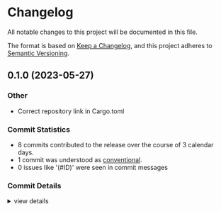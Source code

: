 # Changelog

All notable changes to this project will be documented in this file.

The format is based on [Keep a Changelog](https://keepachangelog.com/en/1.0.0/),
and this project adheres to [Semantic Versioning](https://semver.org/spec/v2.0.0.html).

## 0.1.0 (2023-05-27)

<csr-id-00e82a586345e5a15aa9cfe70f00bd60bd60d0bd/>

### Other

 - <csr-id-00e82a586345e5a15aa9cfe70f00bd60bd60d0bd/> Correct repository link in Cargo.toml

### Commit Statistics

<csr-read-only-do-not-edit/>

 - 8 commits contributed to the release over the course of 3 calendar days.
 - 1 commit was understood as [conventional](https://www.conventionalcommits.org).
 - 0 issues like '(#ID)' were seen in commit messages

### Commit Details

<csr-read-only-do-not-edit/>

<details><summary>view details</summary>

 * **Uncategorized**
    - Add CHANGELOG.md ([`f9f5747`](https://github.com/vilcans/zx0decompress/commit/f9f5747c73be0a2e0fb663359a51d29e96ee5c00))
    - Correct repository link in Cargo.toml ([`00e82a5`](https://github.com/vilcans/zx0decompress/commit/00e82a586345e5a15aa9cfe70f00bd60bd60d0bd))
    - Split readme into lib and cli ([`5430598`](https://github.com/vilcans/zx0decompress/commit/54305987e63b3d0cf88d4008b5b16f3812c1577b))
    - Add settings for classic mode and max output size ([`8bd4ccd`](https://github.com/vilcans/zx0decompress/commit/8bd4ccd2487ff977a2adc88109c6f306462e1866))
    - Error on corrupt input (invalid length) ([`f5f7308`](https://github.com/vilcans/zx0decompress/commit/f5f7308634b6b9e461e7f149c8674c7e77062b6c))
    - Comments ([`7069494`](https://github.com/vilcans/zx0decompress/commit/7069494d266c95c7bf88f73ed1793a0169ebaedc))
    - Add metadata to Cargo files ([`4ff5199`](https://github.com/vilcans/zx0decompress/commit/4ff51997ce156fa57149e9fac0a743e6d5b0bf7f))
    - First implementation ([`f87de06`](https://github.com/vilcans/zx0decompress/commit/f87de0667650cb6ab69f8acc338154564f4884d5))
</details>

